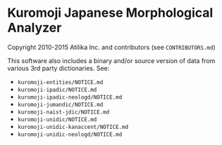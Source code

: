# Kuromoji Japanese Morphological Analyzer

Copyright 2010-2015 Atilika Inc. and contributors (see `CONTRIBUTORS.md`)

This software also includes a binary and/or source version of data from various 3rd party dictionaries.  See:

- `kuromoji-entities/NOTICE.md`
- `kuromoji-ipadic/NOTICE.md`
- `kuromoji-ipadic-neologd/NOTICE.md`
- `kuromoji-jumandic/NOTICE.md`
- `kuromoji-naist-jdic/NOTICE.md`
- `kuromoji-unidic/NOTICE.md`
- `kuromoji-unidic-kanaccent/NOTICE.md`
- `kuromoji-unidic-neologd/NOTICE.md`
